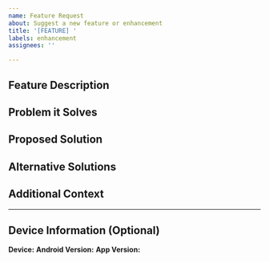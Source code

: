 ```yaml
---
name: Feature Request
about: Suggest a new feature or enhancement
title: '[FEATURE] '
labels: enhancement
assignees: ''

---
```


## Feature Description
<!-- A clear and concise description of the feature you'd like to see -->


## Problem it Solves
<!-- Describe the problem this feature would solve or the use case it addresses -->


## Proposed Solution
<!-- How do you envision this feature working? -->


## Alternative Solutions
<!-- Have you considered any alternative solutions or features? -->


## Additional Context
<!-- Add any other context, mockups, or screenshots about the feature request here -->


---

## Device Information (Optional)
<!-- This section can be auto-filled if submitted via the app -->

**Device:**
**Android Version:**
**App Version:**
